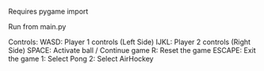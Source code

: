 Requires pygame import

Run from main.py

Controls:
WASD: Player 1 controls (Left Side)
IJKL: Player 2 controls (Right Side)
SPACE: Activate ball / Continue game
R: Reset the game
ESCAPE: Exit the game
1: Select Pong
2: Select AirHockey